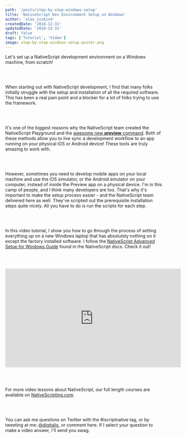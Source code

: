 ```yaml
---
path: '/posts/step-by-step-windows-setup'
title: 'NativeScript Dev Environment Setup on Windows'
author: 'alex_ziskind'
createdDate: '2018-12-31'
updatedDate: '2018-12-31'
draft: false
tags: ['Tutorial', 'Video']
image: step-by-step-windows-setup-poster.png
---
```


Let's set up a NativeScript development environment on a Windows machine, from scratch!

<br/><br/>

When starting out with NativeScript development, I find that many folks initially struggle with the setup and installation of all the required software. This has been a real pain point and a blocker for a lot of folks trying to use the framework.

<br/><br/>

It's one of the biggest reasons why the NativeScript team created the NativeScript Playground and the <a href="https://www.nativescript.org/blog/nativescript-preview" target="_blank">awesome new **preview** command</a>. Both of these methods allow you to live sync a development workflow to an app running on your physical iOS or Android device! These tools are truly amazing to work with.

<br/><br/>

However, sometimes you need to develop mobile apps on your local machine and use the iOS simulator, or the Android emulator on your computer, instead of inside the Preview app on a physical device. I'm in this camp of people, and I think many developers are too. That's why it's important to make the setup process easier - and the NativeScript team delivered here as well. They've scripted out the prerequisite installation steps quite nicely. All you have to do is run the scripts for each step.

<br/><br/>

In this video tutorial, I show you how to go through the process of setting everything up on a new Windows laptop that has absolutely nothing on it except the factory installed software. I follow the <a href="https://docs.nativescript.org/angular/start/ns-setup-win" target="_blank">NativeScript Advanced Setup for Windows Guide</a> found in the NativeScript docs. Check it out!

<br/><br/>

<div class="videoWrapper">
    <iframe width="560" height="315" src="https://www.youtube.com/embed/3O-rsAFw8J8" frameborder="0" allowfullscreen></iframe>
</div>

<br><br>

For more video lessons about NativeScript, our full length courses are available on [NativeScripting.com](https://nativescripting.com).

<br/><br/>

You can ask me questions on Twitter with the #iscriptnative tag, or by tweeting at me: <a href="https://twitter.com/digitalix" target="_blank">@digitalix</a>, or comment here. If I select your question to make a video answer, I'll send you swag.

<br/><br/>
